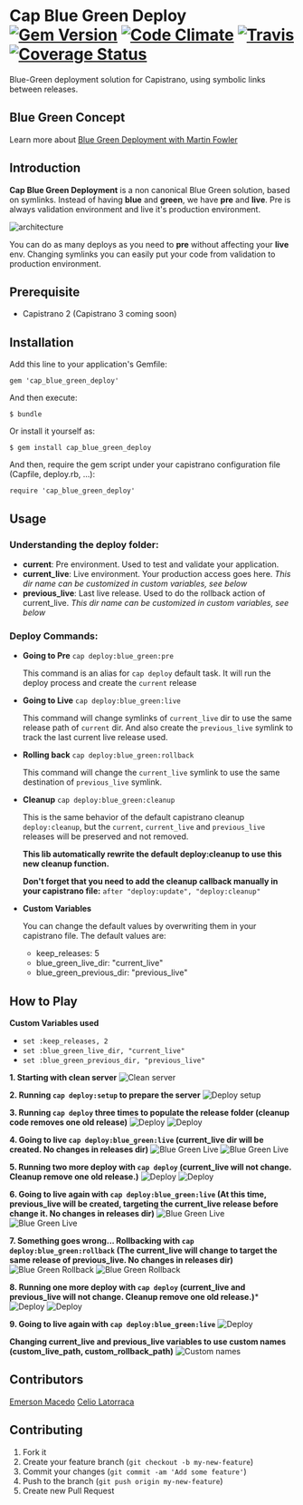 # Cap Blue Green Deploy [![Gem Version](https://badge.fury.io/rb/cap_blue_green_deploy.svg)](http://badge.fury.io/rb/cap_blue_green_deploy) [![Code Climate](https://codeclimate.com/github/rafaelbiriba/cap_blue_green_deploy/badges/gpa.svg)](https://codeclimate.com/github/rafaelbiriba/cap_blue_green_deploy) [![Travis](https://api.travis-ci.org/rafaelbiriba/cap_blue_green_deploy.svg?branch=master)](https://travis-ci.org/rafaelbiriba/cap_blue_green_deploy) [![Coverage Status](https://coveralls.io/repos/rafaelbiriba/cap_blue_green_deploy/badge.png?branch=master)](https://coveralls.io/r/rafaelbiriba/cap_blue_green_deploy?branch=master)

Blue-Green deployment solution for Capistrano, using symbolic links between releases.

## Blue Green Concept

Learn more about
[Blue Green Deployment with Martin Fowler](http://martinfowler.com/bliki/BlueGreenDeployment.html)

## Introduction

**Cap Blue Green Deployment** is a non canonical Blue Green solution, based on symlinks. Instead of having **blue** and **green**, we have **pre** and **live**. Pre is always validation environment and live it's  production environment.

![architecture](docs/architecture.png)

You can do as many deploys as you need to **pre** without affecting your **live** env. Changing symlinks you can easily put your code from validation to production environment.

## Prerequisite

  - Capistrano 2 (Capistrano 3 coming soon)

## Installation

Add this line to your application's Gemfile:

    gem 'cap_blue_green_deploy'

And then execute:

    $ bundle

Or install it yourself as:

    $ gem install cap_blue_green_deploy

And then, require the gem script under your capistrano configuration file (Capfile, deploy.rb, ...):

    require 'cap_blue_green_deploy'

## Usage

### Understanding the deploy folder:

  - **current**: Pre environment. Used to test and validate your application.
  - **current_live**: Live environment. Your production access goes here. *This dir name can be customized in custom variables, see below*
  - **previous_live**: Last live release. Used to do the rollback action of current_live. *This dir name can be customized in custom variables, see below*

### Deploy Commands:

* **Going to Pre** `cap deploy:blue_green:pre`

  This command is an alias for `cap deploy` default task. It will run the deploy process and create the `current` release

* **Going to Live** `cap deploy:blue_green:live`

  This command will change symlinks of `current_live` dir to use the same release path of `current` dir. And also create the `previous_live` symlink to track the last current live release used.

* **Rolling back** `cap deploy:blue_green:rollback`

  This command will change the `current_live` symlink to use the same destination of `previous_live` symlink.

* **Cleanup** `cap deploy:blue_green:cleanup`

  This is the same behavior of the default capistrano cleanup `deploy:cleanup`, but the `current`, `current_live` and `previous_live` releases will be preserved and not removed.

  **This lib automatically rewrite the default deploy:cleanup to use this new cleanup function.**

  **Don't forget that you need to add the cleanup callback manually in your capistrano file:** `after "deploy:update", "deploy:cleanup"`

* **Custom Variables**

  You can change the default values by overwriting them in your capistrano file. The default values are:
  - keep_releases: 5
  - blue_green_live_dir: "current_live"
  - blue_green_previous_dir: "previous_live"

## How to Play
**Custom Variables used**
- `set :keep_releases, 2`
- `set :blue_green_live_dir, "current_live"`
- `set :blue_green_previous_dir, "previous_live"`

**1. Starting with clean server**
![Clean server](docs/1.server_clean.png)

**2. Running `cap deploy:setup` to prepare the server**
![Deploy setup](docs/2.deploy_setup.png)

**3. Running `cap deploy` three times to populate the release folder (cleanup code removes one old release)**
![Deploy](docs/3.1.releases.three_deploys.png)
![Deploy](docs/3.2.three_deploys.png)

**4. Going to live `cap deploy:blue_green:live` (current_live dir will be created. No changes in releases dir)**
![Blue Green Live](docs/4.1.releases.deploy_blue_green_live.png)
![Blue Green Live](docs/4.2.deploy_blue_green_live.png)

**5. Running two more deploy with `cap deploy` (current_live will not change. Cleanup remove one old release.)**
![Deploy](docs/5.1.releases.two_deploy.png)
![Deploy](docs/5.2.two_deploy.png)

**6. Going to live again with `cap deploy:blue_green:live` (At this time, previous_live will be created, targeting the current_live release before change it. No changes in releases dir)**
![Blue Green Live](docs/6.1.releases.deploy_blue_green_live.png)
![Blue Green Live](docs/6.2.deploy_blue_green_live.png)

**7. Something goes wrong... Rollbacking with `cap deploy:blue_green:rollback` (The current_live will change to target the same release of previous_live. No changes in releases dir)**
![Blue Green Rollback](docs/7.1.releases.deploy_blue_green_rollback.png)
![Blue Green Rollback](docs/7.2.deploy_blue_green_rollback.png)

**8. Running one more deploy with `cap deploy` (current_live and previous_live will not change. Cleanup remove one old release.)***
![Deploy](docs/8.1.releases.one_deploy.png)
![Deploy](docs/8.2.one_deploy.png)

**9. Going to live again with `cap deploy:blue_green:live`**
![Deploy](docs/9.1.deploy_blue_green_live.png)

**Changing current_live and previous_live variables to use custom names (custom_live_path, custom_rollback_path)**
![Custom names](docs/custom_variables.png)

## Contributors

[Emerson Macedo](https://github.com/emerleite)
[Celio Latorraca](https://github.com/celiofonseca)

## Contributing

1. Fork it
2. Create your feature branch (`git checkout -b my-new-feature`)
3. Commit your changes (`git commit -am 'Add some feature'`)
4. Push to the branch (`git push origin my-new-feature`)
5. Create new Pull Request
